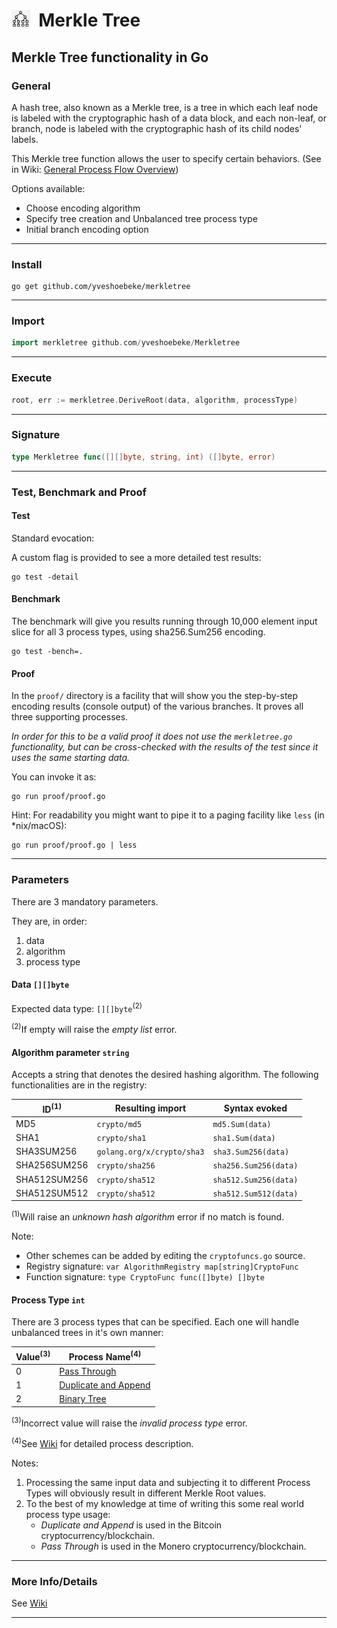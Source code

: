 <h1><img src="docs/merkletree.png" style="height:30px;width:30px;float:left;"/>&nbsp;&nbsp;Merkle Tree</h1>

## Merkle Tree functionality in Go

### General

A hash tree, also known as a Merkle tree, is a tree in which each leaf node is labeled with the cryptographic hash of a data block, and each non-leaf, or branch, node is labeled with the cryptographic hash of its child nodes' labels.

This Merkle tree function allows the user to specify certain behaviors. (See in Wiki: [General Process Flow Overview](https://github.com/yveshoebeke/merkletree/wiki/7.-General-Process-Flow-Overview))

Options available:

* Choose encoding algorithm
* Specify tree creation and Unbalanced tree process type
* Initial branch encoding option

---

### Install

```shell
go get github.com/yveshoebeke/merkletree
```

---

### Import

```go
import merkletree github.com/yveshoebeke/Merkletree
```

---

### Execute

```go
root, err := merkletree.DeriveRoot(data, algorithm, processType)
```

---

### Signature

```go
type Merkletree func([][]byte, string, int) ([]byte, error)
```

---

### Test, Benchmark and Proof

#### Test

Standard evocation:

A custom flag is provided to see a more detailed test results:

```shell
go test -detail
```

#### Benchmark

The benchmark will give you results running through 10,000 element input slice for all 3 process types, using sha256.Sum256 encoding.

```shell
go test -bench=.
```

#### Proof

In the ```proof/``` directory is a facility that will show you the step-by-step encoding results (console output) of the various branches. It proves all three supporting processes.

_In order for this to be a valid proof it does not use the ```merkletree.go``` functionality, but can be cross-checked with the results of the test since it uses the same starting data._

You can invoke it as: 

```shell
go run proof/proof.go
```

Hint: For readability you might want to pipe it to a paging facility like ```less``` (in *nix/macOS): 

```shell
go run proof/proof.go | less
```

---

### Parameters

There are 3 mandatory parameters.

They are, in order:

1. data
1. algorithm
1. process type

#### Data ```[][]byte```

Expected data type: ```[][]byte```<sup>(2)</sup>

<sup>(2)</sup>If empty will raise the *empty list* error.

#### Algorithm parameter ```string```

Accepts a string that denotes the desired hashing algorithm.
The following functionalities are in the registry:

|ID<sup>(1)</sup>  |  Resulting import     | Syntax evoked |
|-------------|---------------|----------------|
|MD5          | ```crypto/md5```| ```md5.Sum(data)```|
|SHA1          | ```crypto/sha1``` | ```sha1.Sum(data)```|
|SHA3SUM256    | ```golang.org/x/crypto/sha3``` |```sha3.Sum256(data)```|
|SHA256SUM256  | ```crypto/sha256``` |```sha256.Sum256(data)```|
|SHA512SUM256  | ```crypto/sha512``` |```sha512.Sum256(data)```|
|SHA512SUM512  | ```crypto/sha512``` |```sha512.Sum512(data)```|

<sup>(1)</sup>Will raise an *unknown hash algorithm* error if no match is found.

Note:

* Other schemes can be added by editing the ```cryptofuncs.go``` source.
* Registry signature: ```var AlgorithmRegistry map[string]CryptoFunc```
* Function signature: ```type CryptoFunc func([]byte) []byte```

#### Process Type ```int```

There are 3 process types that can be specified. Each one will handle unbalanced trees in it's own manner:

|Value<sup>(3)</sup>|Process Name<sup>(4)</sup>|
|-----------|-----------|
|0| [Pass Through](https://github.com/yveshoebeke/merkletree/wiki/8.-Process-Types#pass-through)|
|1| [Duplicate and Append](https://github.com/yveshoebeke/merkletree/wiki/8.-Process-Types#duplicate-and-append)|
|2| [Binary Tree](https://github.com/yveshoebeke/merkletree/wiki/8.-Process-Types#binary-tree)|

<sup>(3)</sup>Incorrect value will raise the *invalid process type* error.

<sup>(4)</sup>See [Wiki](https://github.com/yveshoebeke/merkletree/wiki) for detailed process description.

Notes:

1. Processing the same input data and subjecting it to different Process Types will obviously result in different Merkle Root values.
1. To the best of my knowledge at time of writing this some real world process type usage:
    * *Duplicate and Append* is used in the Bitcoin cryptocurrency/blockchain.
    * *Pass Through* is used in the Monero cryptocurrency/blockchain.

---

### More Info/Details

See [Wiki](https://github.com/yveshoebeke/merkletree/wiki)

___

